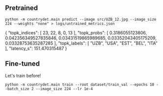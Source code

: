 ## Pretrained
```
python -m countrydet.main predict --image src/UZB_12.jpg --image_size 224 --weights "none" > logs/untrained_metrics.json
```

{
  "topk_indices": [
    23,
    22,
    8,
    0,
    13
  ],
  "topk_probs": [
    0.3186055123806,
    0.042356349527835846,
    0.03431519865989685,
    0.03352043405175209,
    0.03328753635287285
  ],
  "topk_labels": [
    "UZB",
    "USA",
    "EST",
    "BEL",
    "ITA"
  ],
  "latency_s": 151.470315487
}

## Fine-tuned
Let's train before!
```
python -m countrydet.main train --root dataset/train_val --epochs 10 --batch_size 2 --image_size 224 --lr 1e-4
```